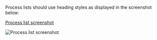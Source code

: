 Process lists should use heading styles as displayed in the screenshot below:

[Process list screenshot](https://cloud.githubusercontent.com/assets/4106356/17639345/1dce2f6e-60a6-11e6-955f-75d9a21fa7af.png)

![Process list screenshot](https://cloud.githubusercontent.com/assets/4106356/17639345/1dce2f6e-60a6-11e6-955f-75d9a21fa7af.png)
